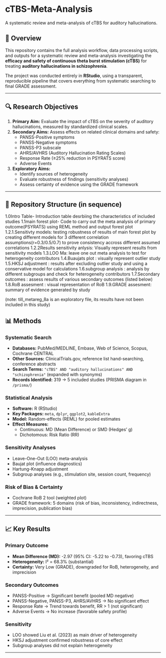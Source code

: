# cTBS-Meta-Analysis
A systematic review and meta-analysis of cTBS for auditory hallucinations.



## 📖 Overview
This repository contains the full analysis workflow, data processing scripts, and outputs for a systematic review and meta-analysis investigating the **efficacy and safety of continuous theta burst stimulation (cTBS)** for treating **auditory hallucinations in schizophrenia**.  

The project was conducted entirely in **RStudio**, using a transparent, reproducible pipeline that covers everything from systematic searching to final GRADE assessment.  

---

## 🔍 Research Objectives
1. **Primary Aim:** Evaluate the impact of cTBS on the severity of auditory hallucinations, measured by standardized clinical scales.  
2. **Secondary Aims:** Assess effects on related clinical domains and safety:
   - PANSS-Positive symptoms
   - PANSS-Negative symptoms
   - PANSS-P3 subscale
   - AHRS/AVHRS (Auditory Hallucination Rating Scales)
   - Response Rate (≥25% reduction in PSYRATS score)
   - Adverse Events  
3. **Exploratory Aims:**  
   - Identify sources of heterogeneity  
   - Evaluate robustness of findings (sensitivity analyses)  
   - Assess certainty of evidence using the GRADE framework  

---

## 📂 Repository Structure (in sequence)
1.0Intro Table- Introduction table desrbiing the characteristics of included studies
1.1main forest plot- Code to carry out the meta analysis of primary outcome(PSYRATS) using REML method and output forest plot
1.2.1.Sensitivty models: testing robustness of results of main forest plot by creating different models for 3 different correlation assumptions(r=0.3/0.5/0.7) to prove consistency accross different assumed correlations
1.2.2Results sensitivity anlysis: Visually represent results from sensitivity models
1.3.LOO Ma: leave one out meta analysis to test for heterogeneity contributors
1.4.Buaujats plot : visually represent outlier study
1.5.HKSJ adjustment : results after excluding outlier study and using a conservative model for calculations
1.6.subgroup analysis : analysis by different subgroups and check for heterogeneity contributors
1.7.Secondary outcomes : assess results of various secondary outcomes (listed below)
1.8.RoB assesment : visual representation of RoB
1.9.GRADE assesment: summary of evidence generated by study 

(note: till_metareg_8a is an exploratory file, its results have not been included in this study)


## 📊 Methods

### Systematic Search
- **Databases:** PubMed/MEDLINE, Embase, Web of Science, Scopus, Cochrane CENTRAL  
- **Other Sources:** ClinicalTrials.gov, reference list hand-searching, conference abstracts  
- **Search Terms:** `"cTBS" AND "auditory hallucinations" AND "schizophrenia"` (expanded with synonyms)  
- **Records Identified:** 319 → 5 included studies (PRISMA diagram in `/prisma/`)  

### Statistical Analysis
- **Software:** R (RStudio)  
- **Key Packages:** `meta`, `dplyr`, `ggplot2`, `kableExtra`  
- **Model:** Random-effects (REML) for pooled estimates  
- **Effect Measures:**  
  - Continuous: MD (Mean Difference) or SMD (Hedges’ g)  
  - Dichotomous: Risk Ratio (RR)  

### Sensitivity Analyses
- Leave-One-Out (LOO) meta-analysis  
- Baujat plot (influence diagnostics)  
- Hartung-Knapp adjustment  
- Subgroup analyses (e.g., stimulation site, session count, frequency)  

### Risk of Bias & Certainty
- Cochrane RoB 2 tool (weighted plot)  
- GRADE framework: 5 domains (risk of bias, inconsistency, indirectness, imprecision, publication bias)  

---

## 📈 Key Results

### Primary Outcome
- **Mean Difference (MD):** -2.97 (95% CI: -5.22 to -0.73), favoring cTBS  
- **Heterogeneity:** I² = 68.3% (substantial)  
- **Certainty:** Very Low (GRADE), downgraded for RoB, heterogeneity, and imprecision  

### Secondary Outcomes
- PANSS-Positive → Significant benefit (pooled MD negative)  
- PANSS-Negative, PANSS-P3, AHRS/AVHRS → No significant effect  
- Response Rate → Trend towards benefit, RR > 1 (not significant)  
- Adverse Events → No increase (favorable safety profile)  

### Sensitivity
- LOO showed Liu et al. (2023) as main driver of heterogeneity  
- HKSJ adjustment confirmed robustness of core effect  
- Subgroup analyses did not explain heterogeneity  

---

